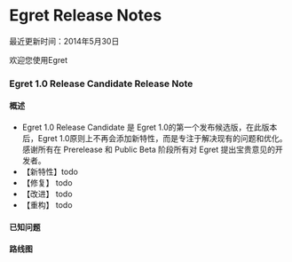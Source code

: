 Egret Release Notes
===============================

最近更新时间：2014年5月30日

欢迎您使用Egret

### Egret 1.0 Release Candidate Release Note

#### 概述
* Egret 1.0 Release Candidate 是 Egret 1.0的第一个发布候选版，在此版本后，Egret 1.0原则上不再会添加新特性，而是专注于解决现有的问题和优化。感谢所有在 Prerelease 和 Public Beta 阶段所有对 Egret 提出宝贵意见的开发者。
* 【新特性】todo
* 【修复】 todo
* 【改进】 todo
* 【重构】 todo

#### 已知问题


#### 路线图
